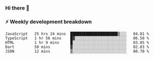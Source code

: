 ### Hi there 👋

### ⚡ Weekly development breakdown
<!--START_SECTION:waka-->
```text
JavaScript   25 hrs 24 mins  █████████████████████▒░░░   84.81 % 
TypeScript   1 hr 56 mins    █▓░░░░░░░░░░░░░░░░░░░░░░░   06.50 % 
HTML         1 hr 9 mins     █░░░░░░░░░░░░░░░░░░░░░░░░   03.85 % 
Dart         50 mins         ▓░░░░░░░░░░░░░░░░░░░░░░░░   02.83 % 
JSON         12 mins         ▒░░░░░░░░░░░░░░░░░░░░░░░░   00.70 % 
```
<!--END_SECTION:waka-->
<!--
**MarceloWis/MarceloWis** is a ✨ _special_ ✨ repository because its `README.md` (this file) appears on your GitHub profile.

Here are some ideas to get you started:

- 🔭 I’m currently working on ...
- 🌱 I’m currently learning ...
- 👯 I’m looking to collaborate on ...
- 🤔 I’m looking for help with ...
- 💬 Ask me about ...
- 📫 How to reach me: ...
- 😄 Pronouns: ...
- ⚡ Fun fact: ...
-->
